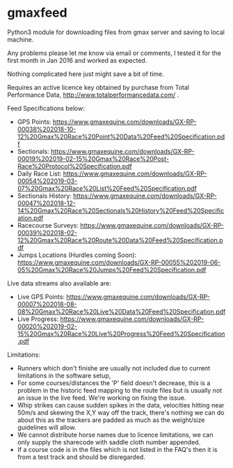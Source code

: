 # gmaxfeed

Python3 module for downloading files from gmax server and saving to local machine.

Any problems please let me know via email or comments, I tested it for the first month in Jan 2016 and worked as expected.

Nothing complicated here just might save a bit of time.

Requires an active licence key obtained by purchase from Total Performance Data, http://www.totalperformancedata.com/ .

Feed Specifications below:
- GPS Points: https://www.gmaxequine.com/downloads/GX-RP-00038%202018-10-12%20Gmax%20Race%20Point%20Data%20Feed%20Specification.pdf
- Sectionals: https://www.gmaxequine.com/downloads/GX-RP-00019%202019-02-15%20Gmax%20Race%20Post-Race%20Protocol%20Specification.pdf
- Daily Race List: https://www.gmaxequine.com/downloads/GX-RP-00054%202019-03-07%20Gmax%20Race%20List%20Feed%20Specification.pdf
- Sectionals History: https://www.gmaxequine.com/downloads/GX-RP-00047%202018-12-14%20Gmax%20Race%20Sectionals%20History%20Feed%20Specification.pdf
- Racecourse Surveys: https://www.gmaxequine.com/downloads/GX-RP-00039%202018-02-12%20Gmax%20Race%20Route%20Data%20Feed%20Specification.pdf
- Jumps Locations (Hurdles coming Soon): https://www.gmaxequine.com/downloads/GX-RP-00055%202019-06-05%20Gmax%20Race%20Jumps%20Feed%20Specification.pdf

Live data streams also available are:
- Live GPS Points: https://www.gmaxequine.com/downloads/GX-RP-00007%202018-08-08%20Gmax%20Race%20Live%20Data%20Feed%20Specification.pdf
- Live Progress: https://www.gmaxequine.com/downloads/GX-RP-00020%202019-02-15%20Gmax%20Race%20Live%20Progress%20Feed%20Specification.pdf

Limitations:
- Runners which don't finishe are usually not included due to current limitations in the software setup,
- For some courses/distances the 'P' field doesn't decrease, this is a problem in the historic feed mapping to the route files but is usually not an issue in the live feed. We're working on fixing the issue.
- Whip strikes can cause sudden spikes in the data, velocities hitting near 50m/s and skewing the X,Y way off the track, there's nothing we can do about this as the trackers are padded as much as the weight/size guidelines will allow.
- We cannot distribute horse names due to licence limitations, we can only supply the sharecode with saddle cloth number appended.
- If a course code is in the files which is not listed in the FAQ's then it is from a test track and should be disregarded.
